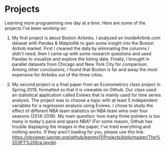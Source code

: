 # Projects
Learning more programming one day at a time. Here are some of the projects I've been working on: 

1) My first project is about Boston Airbnbs. I analyzed an InsideAirbnb.com dataset with Pandas & Matplotlib to gain some insight into the Boston Airbnb market. First I cleaned the data by eliminating the columns I didn't need, then I came up with some research questions and used Pandas to visualize and explore the listing data. Finally, I brought in parallel datasets from Chicago and New York City for comparison. Among other conclusions, I found that Boston is far and away the most expensive for Airbnbs out of the three cities. 

2) My second project is a final paper from an Econometrics class project in Spring 2019, formatted so that it is viewable on Github. Our class used an statistical application called Eviews that is mainly used for time series analysis. The project was to choose a topic with at least 5 independent variables for a regression analysis using Eviews. I chose to study the effect of different NBA team statistics on NBA team wins over four seasons (2014-2018). My main question: how many three pointers is too many in today's pace and space NBA?
(For some reason, Github has trouble displaying the images in the paper; I've tried everything and nothing works. If they aren't loading for you, please use this link: https://nbviewer.jupyter.org/github/benms11/Projects/blob/master/The%203PT%20Era.ipynb). 
